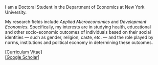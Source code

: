 
I am a Doctoral Student in the Department of Economics at New York University. 

My research fields include *Applied Microeconomics* and *Development Economics*. Specifically, my interests are in studying health, educational and other socio-economic outcomes of individuals based on their social identities &mdash; such as gender, religion, caste, etc. &mdash; and the role played by norms, institutions and political economy in determining these outcomes.

<a href="Files/CV_PhilipMinu.pdf">[Curriculum Vitae]</a>
<br><a href="https://scholar.google.com/citations?user=yqwUdjkAAAAJ&hl=en">[Google Scholar]</a>

